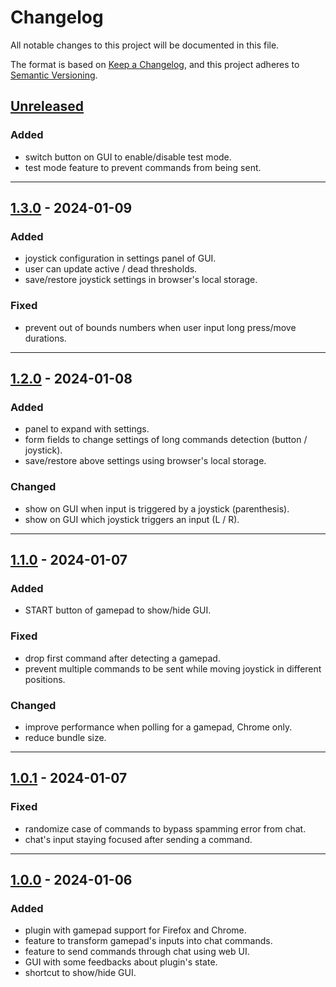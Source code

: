 # Changelog
All notable changes to this project will be documented in this file.

The format is based on [Keep a Changelog](https://keepachangelog.com/en/1.0.0/),
and this project adheres to [Semantic Versioning](https://semver.org/spec/v2.0.0.html).

## [Unreleased]
### Added
- switch button on GUI to enable/disable test mode.
- test mode feature to prevent commands from being sent.

------------------------

## [1.3.0] - 2024-01-09
### Added
- joystick configuration in settings panel of GUI.
- user can update active / dead thresholds.
- save/restore joystick settings in browser's local storage.

### Fixed
- prevent out of bounds numbers when user input long press/move durations.

------------------------

## [1.2.0] - 2024-01-08
### Added
- panel to expand with settings.
- form fields to change settings of long commands detection (button / joystick).
- save/restore above settings using browser's local storage.

### Changed
- show on GUI when input is triggered by a joystick (parenthesis).
- show on GUI which joystick triggers an input (L / R).

------------------------

## [1.1.0] - 2024-01-07
### Added
- START button of gamepad to show/hide GUI.

### Fixed
- drop first command after detecting a gamepad.
- prevent multiple commands to be sent while moving joystick in different positions.

### Changed
- improve performance when polling for a gamepad, Chrome only.
- reduce bundle size.

------------------------

## [1.0.1] - 2024-01-07
### Fixed
- randomize case of commands to bypass spamming error from chat.
- chat's input staying focused after sending a command.

------------------------

## [1.0.0] - 2024-01-06
### Added
- plugin with gamepad support for Firefox and Chrome.
- feature to transform gamepad's inputs into chat commands.
- feature to send commands through chat using web UI.
- GUI with some feedbacks about plugin's state.
- shortcut to show/hide GUI.

<!-- Table of releases -->
[Unreleased]: https://github.com/poirierlouis/twitch-bg3-gamepad/compare/v1.3.0...HEAD
[1.3.0]: https://github.com/poirierlouis/twitch-bg3-gamepad/compare/v1.2.0...v1.3.0
[1.2.0]: https://github.com/poirierlouis/twitch-bg3-gamepad/compare/v1.1.0...v1.2.0
[1.1.0]: https://github.com/poirierlouis/twitch-bg3-gamepad/compare/v1.0.1...v1.1.0
[1.0.1]: https://github.com/poirierlouis/twitch-bg3-gamepad/compare/v1.0.0...v1.0.1
[1.0.0]: https://github.com/poirierlouis/twitch-bg3-gamepad/releases/tag/v1.0.0
